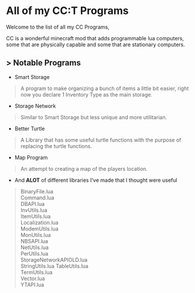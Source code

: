 # All of my CC:T Programs
Welcome to the list of all my CC Programs,  

CC is a wonderful minecraft mod that adds programmable lua computers, some that are physically capable and some that are stationary computers.
## > Notable Programs
* Smart Storage  

> A program to make organizing a bunch of items a little bit easier, right now you declare 1 Inventory Type as the main storage.
* Storage Network

> Similar to Smart Storage but less unique and more utilitarian.
* Better Turtle

> A Library that has some useful turtle functions with the purpose of replacing the turtle functions.

* Map Program

> An attempt to creating a map of the players location.

* And **ALOT** of different libraries I've made that I thought were useful


 > BinaryFile.lua  
Command.lua  
DBAPI.lua  
InvUtils.lua  
ItemUtils.lua  
Localization.lua  
ModemUtils.lua  
MonUtils.lua    
NBSAPI.lua  
NetUtils.lua    
PerUtils.lua    
StorageNetworkAPIOLD.lua    
StringUtils.lua 
TableUtils.lua  
TermUtils.lua   
Vector.lua  
YTAPI.lua   



